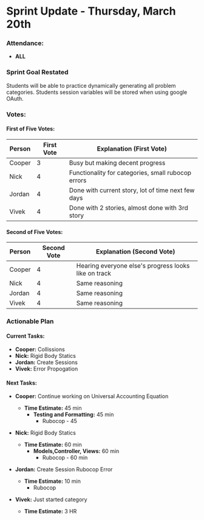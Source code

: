 # Sprint Update - Thursday, March 20th

### Attendance:
- **ALL**

### Sprint Goal Restated
Students will be able to practice dynamically generating all problem categories. Students session variables will be stored when using google OAuth. 

### Votes:

#### First of Five Votes:
| Person   | First Vote | Explanation (First Vote)                                               |
|----------|------------|-------------------------------------------------------------------------|
| Cooper    |    3       |  Busy but making decent progress                  |
| Nick     |    4       |  Functionality for categories, small rubocop errors          |
| Jordan    |    4     | Done with current story, lot of time next few days                 |
| Vivek    |    4       |  Done with 2 stories, almost done with 3rd story            |

#### Second of Five Votes:
| Person   | Second Vote | Explanation (Second Vote)                                             |
|----------|-------------|-------------------------------------------------------------------------|
| Cooper   |    4           |  Hearing everyone else's progress looks like on track               |
| Nick     |    4         |    Same reasoning             |
| Jordan   |    4          |   Same reasoning                | 
| Vivek    |    4         |    Same reasoning          |

### Actionable Plan

#### Current Tasks:
- **Cooper:** Collissions
- **Nick:** Rigid Body Statics 
- **Jordan:** Create Sessions
- **Vivek:** Error Propogation

#### Next Tasks:

- **Cooper:** Continue working on Universal Accounting Equation
  - **Time Estimate:** 45 min
    - **Testing and Formatting:**  45 min
      - Rubocop - 45

- **Nick:** Rigid Body Statics
  - **Time Estimate:** 60 min
    - **Models,Controller, Views:** 60 min
        - Rubocop - 60 min

- **Jordan:** Create Session Rubocop Error
  - **Time Estimate:** 10 min
    - Rubocop

- **Vivek:** Just started category
  - **Time Estimate:** 3 HR
